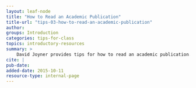```yaml
---
layout: leaf-node
title: "How to Read an Academic Publication"
title-url: "tips-03-how-to-read-an-academic-publication"
author: 
groups: Introduction
categories: tips-for-class
topics: introductory-resources
summary: >
    David Joyner provides tips for how to read an academic publication.
cite: |
pub-date: 
added-date: 2015-10-11
resource-type: internal-page
---
```

